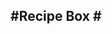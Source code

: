 
#Recipe Box #
---

<div class="container" id="displayMe"></div>
<div class="container" id="fcctop"></div>



